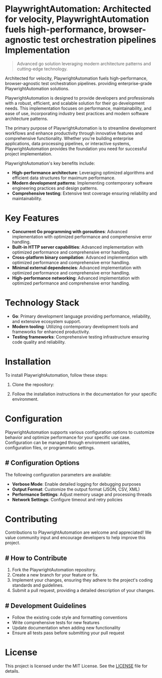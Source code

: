 <!-- fallback_PlaywrightAutomation_20250807003052_17860 -->

# PlaywrightAutomation: Architected for velocity, PlaywrightAutomation fuels high-performance, browser-agnostic test orchestration pipelines Implementation
> Advanced go solution leveraging modern architecture patterns and cutting-edge technology.

Architected for velocity, PlaywrightAutomation fuels high-performance, browser-agnostic test orchestration pipelines. providing enterprise-grade PlaywrightAutomation solutions.

PlaywrightAutomation is designed to provide developers and professionals with a robust, efficient, and scalable solution for their go development needs. This implementation focuses on performance, maintainability, and ease of use, incorporating industry best practices and modern software architecture patterns.

The primary purpose of PlaywrightAutomation is to streamline development workflows and enhance productivity through innovative features and comprehensive functionality. Whether you're building enterprise applications, data processing pipelines, or interactive systems, PlaywrightAutomation provides the foundation you need for successful project implementation.

PlaywrightAutomation's key benefits include:

* **High-performance architecture**: Leveraging optimized algorithms and efficient data structures for maximum performance.
* **Modern development patterns**: Implementing contemporary software engineering practices and design patterns.
* **Comprehensive testing**: Extensive test coverage ensuring reliability and maintainability.

# Key Features

* **Concurrent Go programming with goroutines**: Advanced implementation with optimized performance and comprehensive error handling.
* **Built-in HTTP server capabilities**: Advanced implementation with optimized performance and comprehensive error handling.
* **Cross-platform binary compilation**: Advanced implementation with optimized performance and comprehensive error handling.
* **Minimal external dependencies**: Advanced implementation with optimized performance and comprehensive error handling.
* **High-performance networking**: Advanced implementation with optimized performance and comprehensive error handling.

# Technology Stack

* **Go**: Primary development language providing performance, reliability, and extensive ecosystem support.
* **Modern tooling**: Utilizing contemporary development tools and frameworks for enhanced productivity.
* **Testing frameworks**: Comprehensive testing infrastructure ensuring code quality and reliability.

# Installation

To install PlaywrightAutomation, follow these steps:

1. Clone the repository:


2. Follow the installation instructions in the documentation for your specific environment.

# Configuration

PlaywrightAutomation supports various configuration options to customize behavior and optimize performance for your specific use case. Configuration can be managed through environment variables, configuration files, or programmatic settings.

## # Configuration Options

The following configuration parameters are available:

* **Verbose Mode**: Enable detailed logging for debugging purposes
* **Output Format**: Customize the output format (JSON, CSV, XML)
* **Performance Settings**: Adjust memory usage and processing threads
* **Network Settings**: Configure timeout and retry policies

# Contributing

Contributions to PlaywrightAutomation are welcome and appreciated! We value community input and encourage developers to help improve this project.

## # How to Contribute

1. Fork the PlaywrightAutomation repository.
2. Create a new branch for your feature or fix.
3. Implement your changes, ensuring they adhere to the project's coding standards and guidelines.
4. Submit a pull request, providing a detailed description of your changes.

## # Development Guidelines

* Follow the existing code style and formatting conventions
* Write comprehensive tests for new features
* Update documentation when adding new functionality
* Ensure all tests pass before submitting your pull request

# License

This project is licensed under the MIT License. See the [LICENSE](https://github.com/sandibrrm/PlaywrightAutomation/blob/main/LICENSE) file for details.
